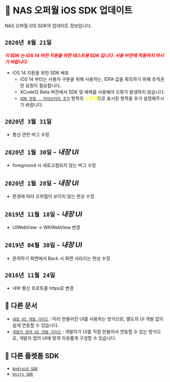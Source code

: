 # 📝 NAS 오퍼월 iOS SDK 업데이트
NAS 오퍼월 iOS SDK의 업데이트 정보입니다.

## `2020년 8월 21일`
<font color="red">***이 SDK 는 iOS 14 버전 지원을 위한 테스트용 SDK 입니다. 사용 버전에 적용하지 마시기 바랍니다.***</font>

- iOS 14 지원을 위한 SDK 배포
    - iOS 14 부터는 사용자 구분을 위해 사용하는, IDFA 값을 획득하기 위해 추적권한 요청이 필요합니다.
    - XCode12 Beta 버전에서 SDK 및 예제를 사용해야 오류가 발생하지 않습니다.
    - [`SDK 연동 - 라이브러리 추가`](Guide.Embed.md#라이브러리-추가) 항목의 <font color="yellow">***노란색***</font>으로 표시된 항목을 추가 설정해주시기 바랍니다. 
    
## `2020년 3월 31일`
- 통신 관련 버그 수정
    
## `2020년 1월 30일` - _내장 UI_
- foreground 시 새로고침되지 않는 버그 수정
    
## `2020년 1월 28일` - _내장 UI_
- 환경에 따라 오퍼월이 보이지 않는 현상 수정

## `2019년 11월 18일` - _내장 UI_
- UIWebView -> WKWebView 변경

## `2019년 04월 30일` - _내장 UI_
- 문의하기 화면에서 Back 시 화면 사라지는 현상 수정

## `2016년 11월 24일`
- 내부 통신 프로토콜 https로 변경

## 📖 다른 문서
- [`내장 UI 개발 가이드`](Guide.Embed.md) : 미리 만들어진 UI를 사용하는 방식으로, 별도의 UI 개발 없이 쉽게 연동할 수 있습니다.
- [`개발자 정의 UI 개발 가이드`](Guide.Custom.md) : 개발자가 UI를 직접 만들어서 연동할 수 있는 방식으로, 개발자 앱의 UI에 맞게 자유롭게 구성할 수 있습니다.

## 🔗 다른 플렛폼 SDK
- [`Android SDK`](https://github.com/mafin-global/nas-offerwall-android)
- [`Unity SDK`](https://github.com/mafin-global/nas-offerwall-unity)

